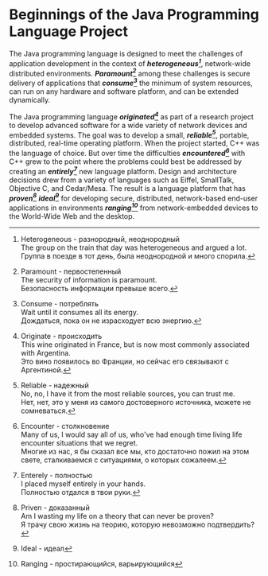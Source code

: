 # Beginnings of the Java Programming Language Project
The Java programming language is designed to meet the challenges of application development in the context of ***heterogeneous[^1]***, network-wide distributed environments. ***Paramount[^2]*** among these challenges is secure delivery of applications that ***consume[^3]*** the minimum of system resources, can run on any hardware and software platform, and can be extended dynamically.

The Java programming language ***originated[^4]*** as part of a research project to develop advanced software for a wide variety of network devices and embedded systems. The goal was to develop a small, ***reliable[^5]***, portable, distributed, real-time operating platform. When the project started, C++ was the language of choice. But over time the difficulties ***encountered[^6]*** with C++ grew to the point where the problems could best be addressed by creating an ***entirely[^7]*** new language platform. Design and architecture decisions drew from a variety of languages such as Eiffel, SmallTalk, Objective C, and Cedar/Mesa. The result is a language platform that has ***proven[^8]*** ***ideal[^9]*** for developing secure, distributed, network-based end-user applications in environments ***ranging[^10]*** from network-embedded devices to the World-Wide Web and the desktop.

[^1]: Heterogeneous - разнородный, неоднородный  
  The group on the train that day was heterogeneous and argued a lot.  
  Группа в поезде в тот день, была неоднородной и много спорила.

[^2]: Paramount - первостепенный   
  The security of information is paramount.  
  Безопасность информации превыше всего.

[^3]: Consume - потреблять    
  Wait until it consumes all its energy.  
  Дождаться, пока он не израсходует всю энергию.
  
[^4]: Originate - происходить    
  This wine originated in France, but is now most commonly associated with Argentina.  
  Это вино появилось во Франции, но сейчас его связывают с Аргентиной.

[^5]: Reliable - надежный  
  No, no, I have it from the most reliable sources, you can trust me.  
  Нет, нет, это у меня из самого достоверного источника, можете не сомневаться.
  
[^6]: Encounter - столкновение  
  Many of us, I would say all of us, who've had enough time living life encounter situations that we regret.  
  Многие из нас, я бы сказал все мы, кто достаточно пожил на этом свете, сталкиваемся с ситуациями, о которых сожалеем.
  
[^7]: Enterely - полностью  
  I placed myself entirely in your hands.  
  Полностью отдался в твои руки.
  
[^8]: Priven - доказанный  
  Am I wasting my life on a theory that can never be proven?  
  Я трачу свою жизнь на теорию, которую невозможно подтвердить?
  
[^9]: Ideal - идеал  
  
[^10]: Ranging - простирающийся, варьирующийся  
